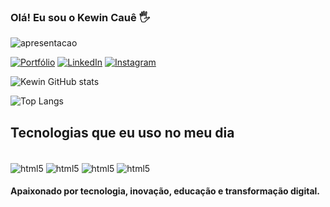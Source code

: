 ### Olá! Eu sou o Kewin Cauê 🖐

<div>
<img align="center" alt="apresentacao" src="https://gifs.eco.br/imagens-e-gifs-de-oi-eu-sou-o-goku/" />
</div>
  
[![Portfólio](https://img.shields.io/website?label=PortfolioKewin.app&style=for-the-badge&url=https://meuportfoliokewin.netlify.app/)](https://meuportfoliokewin.netlify.app/)
[![LinkedIn](https://img.shields.io/badge/LinkedIn-0077B5?style=for-the-badge&logo=linkedin&logoColor=white)](https://www.linkedin.com/in/kewin-cau%C3%AA/)
[![Instagram](https://img.shields.io/badge/Instagram-E4405F?style=for-the-badge&logo=instagram&logoColor=white)](https://www.instagram.com/kewincaue/)

![Kewin GitHub stats](https://github-readme-stats.vercel.app/api?username=kewin3&show_icons=true&theme=dracula)

![Top Langs](https://github-readme-stats.vercel.app/api/top-langs/?username=kewin3&hide_progress=true)

## Tecnologias que eu uso no meu dia

<div style="display: inline_block"></br>
  <img align="center" alt="html5" src="https://img.shields.io/badge/HTML5-E34F26?style=for-the-badge&logo=html5&logoColor=white" />
  <img align="center" alt="html5" src="https://img.shields.io/badge/CSS3-1572B6?style=for-the-badge&logo=css3&logoColor=white" />
  <img align="center" alt="html5" src="https://img.shields.io/badge/JavaScript-F7DF1E?style=for-the-badge&logo=javascript&logoColor=black" />
  <img align="center" alt="html5" src="https://img.shields.io/badge/MySQL-00000F?style=for-the-badge&logo=mysql&logoColor=white" />
</div>

#### Apaixonado por tecnologia, inovação, educação e transformação digital.
